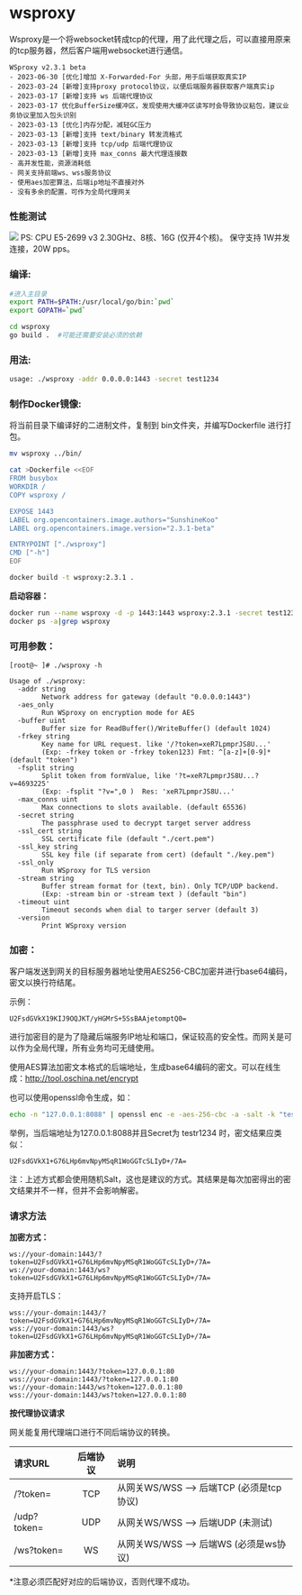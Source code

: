 # wsproxy

Wsproxy是一个将websocket转成tcp的代理，用了此代理之后，可以直接用原来的tcp服务器，然后客户端用websocket进行通信。
```
WSproxy v2.3.1 beta
- 2023-06-30 [优化]增加 X-Forwarded-For 头部，用于后端获取真实IP
- 2023-03-24 [新增]支持proxy protocol协议，以便后端服务器获取客户端真实ip
- 2023-03-17 [新增]支持 ws 后端代理协议
- 2023-03-17 优化BufferSize缓冲区，发现使用大缓冲区读写时会导致协议粘包，建议业务协议里加入包头识别
- 2023-03-13 [优化]内存分配，减轻GC压力
- 2023-03-13 [新增]支持 text/binary 转发流格式
- 2023-03-13 [新增]支持 tcp/udp 后端代理协议
- 2023-03-13 [新增]支持 max_conns 最大代理连接数
- 高并发性能，资源消耗低
- 网关支持前端ws、wss服务协议
- 使用aes加密算法，后端ip地址不直接对外
- 没有多余的配置，可作为全局代理网关
```
### 性能测试
<img src='https://github.com/ywjt/wsproxy/blob/main/doc/wsproxy_performance_testing.png'> 
PS: CPU E5-2699 v3 2.30GHz、8核、16G (仅开4个核)。 保守支持 1W并发连接，20W pps。


### 编译:

```bash
#进入主目录
export PATH=$PATH:/usr/local/go/bin:`pwd`
export GOPATH=`pwd`

cd wsproxy
go build .  #可能还需要安装必须的依赖
```

### 用法:
```bash
usage: ./wsproxy -addr 0.0.0.0:1443 -secret test1234
```

### 制作Docker镜像:
将当前目录下编译好的二进制文件，复制到 bin文件夹，并编写Dockerfile 进行打包。
```bash
mv wsproxy ../bin/

cat >Dockerfile <<EOF
FROM busybox
WORKDIR /
COPY wsproxy /

EXPOSE 1443
LABEL org.opencontainers.image.authors="SunshineKoo"
LABEL org.opencontainers.image.version="2.3.1-beta"

ENTRYPOINT ["./wsproxy"]
CMD ["-h"]
EOF

docker build -t wsproxy:2.3.1 .
```

**启动容器：**
```bash
docker run --name wsproxy -d -p 1443:1443 wsproxy:2.3.1 -secret test1234
docker ps -a|grep wsproxy
```


### 可用参数：

```help
[root@~ ]# ./wsproxy -h

Usage of ./wsproxy:
  -addr string
        Network address for gateway (default "0.0.0.0:1443")
  -aes_only
        Run WSproxy on encryption mode for AES
  -buffer uint
        Buffer size for ReadBuffer()/WriteBuffer() (default 1024)
  -frkey string
        Key name for URL request. like '/?token=xeR7LpmprJS8U...'
        (Exp: -frkey token or -frkey token123) Fmt: ^[a-z]+[0-9]*  (default "token")
  -fsplit string
        Split token from formValue, like '?t=xeR7LpmprJS8U...?v=4693225'
        (Exp: -fsplit "?v=",0 )  Res: 'xeR7LpmprJS8U...' 
  -max_conns uint
        Max connections to slots available. (default 65536)
  -secret string
        The passphrase used to decrypt target server address
  -ssl_cert string
        SSL certificate file (default "./cert.pem")
  -ssl_key string
        SSL key file (if separate from cert) (default "./key.pem")
  -ssl_only
        Run WSproxy for TLS version
  -stream string
        Buffer stream format for (text, bin). Only TCP/UDP backend.
        (Exp: -stream bin or -stream text ) (default "bin")
  -timeout uint
        Timeout seconds when dial to targer server (default 3)
  -version
        Print WSproxy version
```

### 加密：

客户端发送到网关的目标服务器地址使用AES256-CBC加密并进行base64编码，密文以换行符结尾。

示例：
```
U2FsdGVkX19KIJ9OQJKT/yHGMrS+5SsBAAjetomptQ0=
```
进行加密目的是为了隐藏后端服务IP地址和端口，保证较高的安全性。而网关是可以作为全局代理，所有业务均可无缝使用。

使用AES算法加密文本格式的后端地址，生成base64编码的密文。可以在线生成：http://tool.oschina.net/encrypt

也可以使用openssl命令生成，如：
```bash
echo -n "127.0.0.1:8088" | openssl enc -e -aes-256-cbc -a -salt -k "test1234"
```

举例，当后端地址为127.0.0.1:8088并且Secret为 testr1234 时，密文结果应类似：
```
U2FsdGVkX1+G76LHp6mvNpyMSqR1WoGGTcSLIyD+/7A=
```

注：上述方式都会使用随机Salt，这也是建议的方式。其结果是每次加密得出的密文结果并不一样，但并不会影响解密。


### 请求方法
**加密方式：**
```
ws://your-domain:1443/?token=U2FsdGVkX1+G76LHp6mvNpyMSqR1WoGGTcSLIyD+/7A=
ws://your-domain:1443/ws?token=U2FsdGVkX1+G76LHp6mvNpyMSqR1WoGGTcSLIyD+/7A=
```

支持开启TLS：
```
wss://your-domain:1443/?token=U2FsdGVkX1+G76LHp6mvNpyMSqR1WoGGTcSLIyD+/7A=
wss://your-domain:1443/ws?token=U2FsdGVkX1+G76LHp6mvNpyMSqR1WoGGTcSLIyD+/7A=
```

**非加密方式：**
```
ws://your-domain:1443/?token=127.0.0.1:80
wss://your-domain:1443/?token=127.0.0.1:80
ws://your-domain:1443/ws?token=127.0.0.1:80
wss://your-domain:1443/ws?token=127.0.0.1:80
```

**按代理协议请求**

网关能复用代理端口进行不同后端协议的转换。

| 请求URL | 后端协议 | 说明 |
| :---- | :----: | :---- |
| /?token= | TCP | 从网关WS/WSS --> 后端TCP (必须是tcp协议) |
| /udp?token= | UDP | 从网关WS/WSS --> 后端UDP (未测试) |
| /ws?token= | WS | 从网关WS/WSS --> 后端WS (必须是ws协议) |

*注意必须匹配好对应的后端协议，否则代理不成功。

